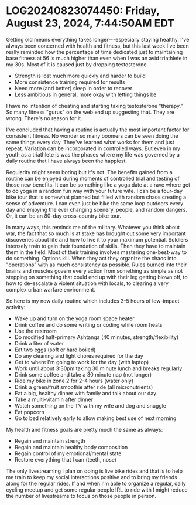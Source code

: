 # LOG20240823074450: Friday, August 23, 2024, 7:44:50AM EDT

Getting old means everything takes longer---especially staying healthy. I've always been concerned with health and fitness, but this last week I've been really reminded how the percentage of time dedicated just to maintaining base fitness at 56 is much higher than even when I was an avid triathlete in my 30s. Most of it is caused just by dropping testosterone.

* Strength is lost much more quickly and harder to build
* More consistence training required for results
* Need more (and better) sleep in order to recover
* Less ambitious in general, more okay with letting things be

I have no intention of cheating and starting taking testosterone "therapy." So many fitness "gurus" on the web end up suggesting that. They are wrong. There's no reason for it.

I've concluded that having a routine is actually the most important factor for consistent fitness. No wonder so many boomers can be seen doing the same things every day. They've learned what works for them and just repeat. Variation can be incorporated in controlled ways. But even in my youth as a triathlete is was the phases where my life was governed by a daily routine that I have always been the happiest.

Regularity might seem boring but it's not. The benefits gained from a routine can be enjoyed during moments of controlled trial and testing of those new benefits. It can be something like a yoga date at a rave where get to do yoga in a random fun way with your future wife. I can be a four-day bike tour that is somewhat planned but filled with random chaos creating a sense of adventure. I can even just be bike the same loop outdoors every day and enjoying the ever changing scenery, people, and random dangers. Or, it can be an 80-day cross-country bike tour.

In many ways, this reminds me of the military. Whatever you think about war, the fact that so much is at stake has brought out some very important discoveries about life and how to live it to your maximum potential. Soldiers intensely train to gain their foundation of skills. Then they have to maintain them in the field. Most of their training involves mastering one-best-way to do something. Options kill. When they act they organize the chaos into "operations" with as much consistency as possible. Rules burned into their brains and muscles govern every action from something as simple as not stepping on something that could end up with their leg getting blown off, to how to de-escalate a violent situation with locals, to clearing a very complex urban warfare environment.

So here is my new daily routine which includes 3-5 hours of low-impact activity:

* Wake up and turn on the yoga room space heater
* Drink coffee and do some writing or coding while room heats
* Use the restroom
* Do modified half-primary Ashtanga (40 minutes, strength/flexibility)
* Drink a liter of water
* Eat two eggs (soft or hard boiled)
* Do any cleaning and light chores required for the day
* Get to where I'm going to work for the day (with laptop)
* Work until about 3:30pm taking 30 minute lunch and breaks regularly
* Drink some coffee and take a 30 minute nap (not longer)
* Ride my bike in zone 2 for 2-4 hours (water only)
* Drink a green/fruit smoothie after ride (all micronutrients)
* Eat a big, healthy dinner with family and talk about our day
* Take a multi-vitamin after dinner
* Watch something on the TV with my wife and dog and snuggle
* Eat popcorn
* Go to bed relatively early to allow making best use of next morning

My health and fitness goals are pretty much the same as always:

* Regain and maintain strength
* Regain and maintain healthy body composition
* Regain control of my emotional/mental state
* Restore everything that I can (teeth, nose)

The only livestreaming I plan on doing is live bike rides and that is to help me train to keep my social interactions positive and to bring my friends along for the regular rides. If and when I'm able to organize a regular, daily cycling meetup and get some regular people IRL to ride with I might reduce the number of livestreams to focus on those people in person.

